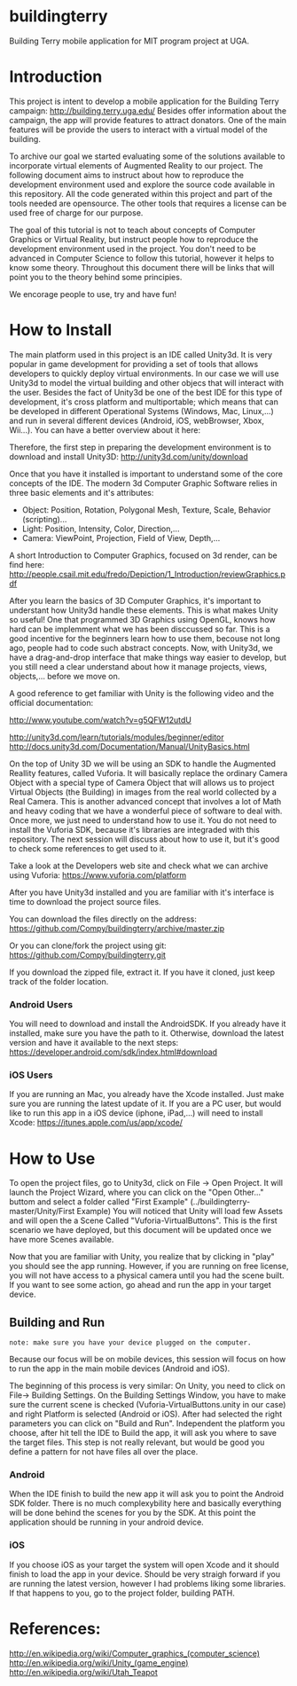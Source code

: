 buildingterry
=============

Building Terry mobile application for MIT program project at UGA.


# Introduction
This project is intent to develop a mobile application for the Building Terry campaign: http://building.terry.uga.edu/
Besides offer information about the campaign, the app will provide features to attract donators. One of the main features will be provide the users to interact with a virtual model of the building.

To archive our goal we started evaluating some of the solutions available to incorporate virtual elements of Augmented Reality to our project. The following document aims to instruct about how to reproduce the development environment used  and explore the source code available in this repository. 
All the code generated within this project and part of the tools needed are opensource. The other tools that requires a license can be used free of charge for our purpose.

The goal of this tutorial is not to teach about concepts of Computer Graphics or Virtual Reality, but instruct people how to reproduce the development environment used in the project. You don't need to be advanced in Computer Science to follow this tutorial, however it helps to know some theory. Throughout  this document there will be links that will point you to the theory behind some principies. 

We encorage people to use, try and have fun!


# How to Install
The main platform used in this project is an IDE called Unity3d. It is very popular in game development for providing a set of tools that allows developers to quickly deploy virtual environments. In our case we will use Unity3d to model the virtual building and other objecs that will interact with the user. Besides the fact of Unity3d be one of the best IDE for this type of development, it's cross platform and multiportable; which means that can be developed in different Operational Systems (Windows, Mac, Linux,...) and run in several different devices (Android, iOS, webBrowser, Xbox, Wii...). You can have a better overview about it here: 

Therefore, the first step in preparing the development environment is to download and install Unity3D:
http://unity3d.com/unity/download 

Once that you have it installed is important to understand some of the core concepts of the IDE. The modern 3d Computer Graphic Software relies in three basic elements and it's attributes:

- Object: Position, Rotation, Polygonal Mesh, Texture, Scale, Behavior (scripting)...
- Light: Position, Intensity, Color, Direction,...
- Camera: ViewPoint, Projection, Field of View, Depth,...

A short Introduction to Computer Graphics, focused on 3d render, can be find here: 
http://people.csail.mit.edu/fredo/Depiction/1_Introduction/reviewGraphics.pdf

After you learn the basics of 3D Computer Graphics, it's important to understant how Unity3d handle these elements. This is what makes Unity so useful! One that programmed 3D Graphics using OpenGL, knows how hard can be implemment what we has been disccussed so far. This is a good incentive for the beginners learn how to use them, becouse not long ago, people had to code such abstract concepts. Now, with Unity3d, we have a drag-and-drop interface that make things way easier to develop, but you still need a clear understand about how it manage projects, views, objects,... before we move on.

A good reference to get familiar with Unity is the following video and the official documentation:

http://www.youtube.com/watch?v=g5QFW12utdU

http://unity3d.com/learn/tutorials/modules/beginner/editor
http://docs.unity3d.com/Documentation/Manual/UnityBasics.html


On the top of Unity 3D we will be using an SDK to handle the Augmented Reallity features, called Vuforia. It will basically replace the ordinary Camera Object with a special type of Camera Object that will allows us to project Virtual Objects (the Building) in images from the real world collected by a Real Camera. This is another advanced concept that involves a lot of Math and heavy coding that we have a wonderful piece of software to deal with. Once more, we just need to understand how to use it. 
You do not need to install the Vuforia SDK, because it's libraries are integraded with this repository. The next session will discuss about how to use it, but it's good to check some references to get used to it.

Take a look at the Developers web site and check what we can archive using Vuforia:
https://www.vuforia.com/platform

After you have Unity3d installed and you are familiar with it's interface is time to download the project source files.

You can download the files directly on the address:
https://github.com/Compy/buildingterry/archive/master.zip

Or you can clone/fork the project using git:
https://github.com/Compy/buildingterry.git

If you download the zipped file, extract it. If you have it cloned, just keep track of the folder location.

### Android Users
You will need to download and install the AndroidSDK. If you already have it installed, make sure you have the path to it. Otherwise, download the latest version and have it available to the next steps:
https://developer.android.com/sdk/index.html#download

### iOS Users
If you are running an Mac, you already have the Xcode installed. Just make sure you are running the latest update of it.
If you are a PC user, but would like to run this app in a iOS device (iphone, iPad,...) will need to install Xcode:
https://itunes.apple.com/us/app/xcode/


# How to Use

To open the project files, go to Unity3d, click on File -> Open Project. It will launch the Project Wizard, where you can click on the "Open Other..." buttom and select a folder called "First Example" (../buildingterry-master/Unity/First Example)
You will noticed that Unity will load few Assets and will open the a Scene Called "Vuforia-VirtualButtons". This is the first scenario we have deployed, but this document will be updated once we have more Scenes available.

Now that you are familiar with Unity, you realize that by clicking in "play" you should see the app running. However, if you are running on free license, you will not have access to a physical camera until you had the scene built. If you want to see some action, go ahead and run the app in your target device.

## Building and Run

`note: make sure you have your device plugged on the computer.`

Because our focus will be on mobile devices, this session will focus on how to run the app in the main mobile devices (Android and iOS).

The beginning of this process is very similar: On Unity, you need to click on File-> Building Settings. On the Building Settings Window, you have to make sure the current scene is checked (Vuforia-VirtualButtons.unity in our case) and right Platform is selected (Android or iOS). After had selected the right parameters you can click on "Build and Run". Independent the platform you choose, after hit tell the IDE to Build the app, it will ask you where to save the target files. This step is not really relevant, but would be good you define a pattern for not have files all over the place.

### Android

When the IDE finish to build the new app it will ask you to point the Android SDK folder. There is no much complexybility here and basically everything will be done behind the scenes for you by the SDK. At this point the application should be running in your android device.

### iOS 

If you choose iOS as your target the system will open Xcode and it should finish to load the app in your device. Should be very straigh forward if you are running the latest version, however I had problems liking some libraries. If that happens to you, go to the project folder, building PATH.






# References:

http://en.wikipedia.org/wiki/Computer_graphics_(computer_science)
http://en.wikipedia.org/wiki/Unity_(game_engine)
http://en.wikipedia.org/wiki/Utah_Teapot

